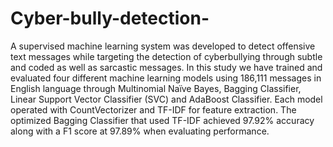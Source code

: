 # Cyber-bully-detection-
 A supervised machine learning 
system was developed to detect offensive text messages while targeting the detection of 
cyberbullying through subtle and coded as well as sarcastic messages. In this study we have trained 
and evaluated four different machine learning models using 186,111 messages in English language 
through Multinomial Naïve Bayes, Bagging Classifier, Linear Support Vector Classifier (SVC) 
and AdaBoost Classifier. Each model operated with CountVectorizer and TF-IDF for feature 
extraction. The optimized Bagging Classifier that used TF-IDF achieved 97.92% accuracy along 
with a F1 score at 97.89% when evaluating performance. 
